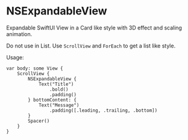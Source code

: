 # NSExpandableView

Expandable SwiftUI View in a Card like style with 3D effect and scaling animation.

Do not use in List. Use `ScrollView` and `ForEach` to get a list like style.

Usage:

    var body: some View {
        ScrollView {
            NSExpandableView {
                Text("Title")
                    .bold()
                    .padding()
            } bottomContent: {
                Text("Message")
                    .padding([.leading, .trailing, .bottom])
            }
            Spacer()
        }
    }
